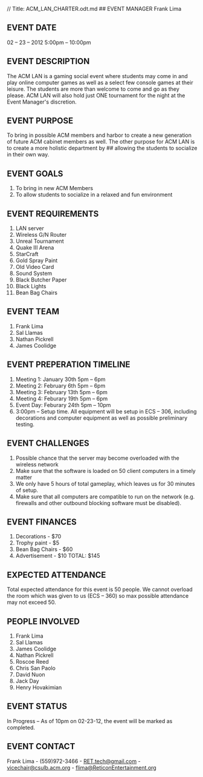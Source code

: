 // Title: ACM_LAN_CHARTER.odt.md
﻿## EVENT MANAGER
Frank Lima


## EVENT DATE
02 – 23 – 2012
5:00pm – 10:00pm


## EVENT DESCRIPTION
The ACM LAN is a gaming social event where students may come in and play online computer games as well as a select few console games at their leisure.  The students are more than welcome to come and go as they please.  ACM LAN will also hold just ONE tournament for the night at the Event Manager's discretion.


## EVENT PURPOSE
To bring in possible ACM members and harbor to create a new generation of future ACM cabinet members as well. The other purpose for ACM LAN is to create a more holistic department by ## allowing the students to socialize in their own way.

## EVENT GOALS
1. To bring in new ACM Members
2. To allow students to socialize in a relaxed and fun environment

## EVENT REQUIREMENTS
1. LAN server
2. Wireless G/N Router
3. Unreal Tournament
4. Quake III Arena
5. StarCraft
6. Gold Spray Paint
7. Old Video Card
8. Sound System
9. Black Butcher Paper
10. Black Lights
11. Bean Bag Chairs


## EVENT TEAM
1. Frank Lima
2. Sal Llamas
3. Nathan Pickrell
4. James Coolidge


## EVENT PREPERATION TIMELINE
1. Meeting 1: January 30th 5pm – 6pm
1. Meeting 2: February 6th 5pm – 6pm
1. Meeting 3: February 13th 5pm – 6pm
1. Meeting 4: Feburary 19th 5pm – 6pm
1. Event Day: Feburary 24th 5pm – 10pm
1. 3:00pm – Setup time.  All equipment will be setup in ECS – 306, including decorations and computer equipment as well as possible preliminary testing.


## EVENT CHALLENGES
1. Possible chance that the server may become overloaded with the wireless network
2. Make sure that the software is loaded on 50 client computers in a timely matter
1. We only have 5 hours of total gameplay, which leaves us for 30 minutes of setup.
1. Make sure that all computers are compatible to run on the network (e.g. firewalls and other outbound blocking software must be disabled).


## EVENT FINANCES
1. Decorations - $70
2. Trophy paint - $5
3. Bean Bag Chairs - $60
4. Advertisement - $10
TOTAL:  $145


## EXPECTED ATTENDANCE
Total expected attendance for this event is 50 people.  We cannot overload the room which was given to us (ECS – 360) so max possible attendance may not exceed 50.


## PEOPLE INVOLVED
1. Frank Lima
2. Sal Llamas
3. James Coolidge
4. Nathan Pickrell
5. Roscoe Reed
6. Chris San Paolo
7. David Nuon
8. Jack Day
9. Henry Hovakimian


## EVENT STATUS
In Progress – As of 10pm on 02-23-12, the event will be marked as completed.


## EVENT CONTACT
Frank Lima
	- (559)972-3466
	- RET.tech@gmail.com
	- vicechair@csulb.acm.org
	- flima@ReticonEntertainment.org
